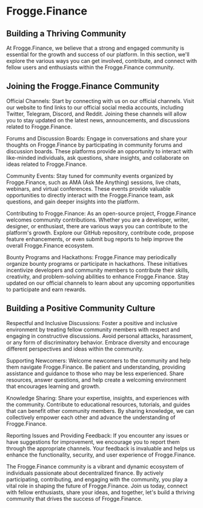 # Frogge.Finance 

## Building a Thriving Community

At Frogge.Finance, we believe that a strong and engaged community is essential for the growth and success of our platform. In this section, we'll explore the various ways you can get involved, contribute, and connect with fellow users and enthusiasts within the Frogge.Finance community.

## Joining the Frogge.Finance Community

Official Channels: Start by connecting with us on our official channels. Visit our website to find links to our official social media accounts, including Twitter, Telegram, Discord, and Reddit. Joining these channels will allow you to stay updated on the latest news, announcements, and discussions related to Frogge.Finance.

Forums and Discussion Boards: Engage in conversations and share your thoughts on Frogge.Finance by participating in community forums and discussion boards. These platforms provide an opportunity to interact with like-minded individuals, ask questions, share insights, and collaborate on ideas related to Frogge.Finance.

Community Events: Stay tuned for community events organized by Frogge.Finance, such as AMA (Ask Me Anything) sessions, live chats, webinars, and virtual conferences. These events provide valuable opportunities to directly interact with the Frogge.Finance team, ask questions, and gain deeper insights into the platform.

Contributing to Frogge.Finance: As an open-source project, Frogge.Finance welcomes community contributions. Whether you are a developer, writer, designer, or enthusiast, there are various ways you can contribute to the platform's growth. Explore our GitHub repository, contribute code, propose feature enhancements, or even submit bug reports to help improve the overall Frogge.Finance ecosystem.

Bounty Programs and Hackathons: Frogge.Finance may periodically organize bounty programs or participate in hackathons. These initiatives incentivize developers and community members to contribute their skills, creativity, and problem-solving abilities to enhance Frogge.Finance. Stay updated on our official channels to learn about any upcoming opportunities to participate and earn rewards.

## Building a Positive Community Culture

Respectful and Inclusive Discussions: Foster a positive and inclusive environment by treating fellow community members with respect and engaging in constructive discussions. Avoid personal attacks, harassment, or any form of discriminatory behavior. Embrace diversity and encourage different perspectives and ideas within the community.

Supporting Newcomers: Welcome newcomers to the community and help them navigate Frogge.Finance. Be patient and understanding, providing assistance and guidance to those who may be less experienced. Share resources, answer questions, and help create a welcoming environment that encourages learning and growth.

Knowledge Sharing: Share your expertise, insights, and experiences with the community. Contribute to educational resources, tutorials, and guides that can benefit other community members. By sharing knowledge, we can collectively empower each other and advance the understanding of Frogge.Finance.

Reporting Issues and Providing Feedback: If you encounter any issues or have suggestions for improvement, we encourage you to report them through the appropriate channels. Your feedback is invaluable and helps us enhance the functionality, security, and user experience of Frogge.Finance.

The Frogge.Finance community is a vibrant and dynamic ecosystem of individuals passionate about decentralized finance. By actively participating, contributing, and engaging with the community, you play a vital role in shaping the future of Frogge.Finance. Join us today, connect with fellow enthusiasts, share your ideas, and together, let's build a thriving community that drives the success of Frogge.Finance.